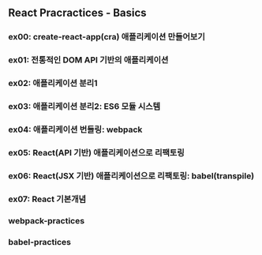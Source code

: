 ## React Pracractices - Basics

### ex00: create-react-app(cra) 애플리케이션 만들어보기
### ex01: 전통적인 DOM API 기반의 애플리케이션
### ex02: 애플리케이션 분리1
### ex03: 애플리케이션 분리2: ES6 모듈 시스템
### ex04: 애플리케이션 번들링: webpack
### ex05: React(API 기반) 애플리케이션으로 리팩토링
### ex06: React(JSX 기반) 애플리케이션으로 리팩토링: babel(transpile)
### ex07: React 기본개념
### webpack-practices
### babel-practices


